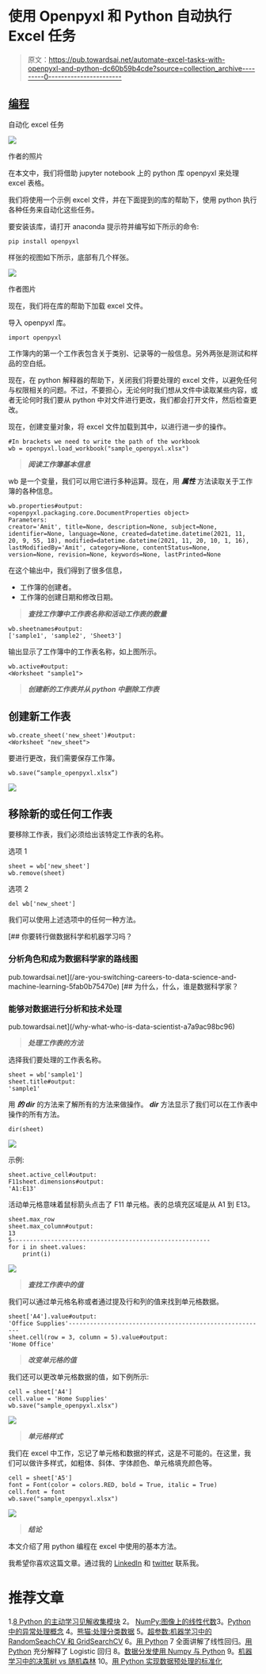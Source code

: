 # 使用 Openpyxl 和 Python 自动执行 Excel 任务

> 原文：<https://pub.towardsai.net/automate-excel-tasks-with-openpyxl-and-python-dc60b59b4cde?source=collection_archive---------0----------------------->

## [编程](https://towardsai.net/p/category/programming)

自动化 excel 任务

![](img/4640939da054241e2ea142007d3d1181.png)

作者的照片

在本文中，我们将借助 jupyter notebook 上的 python 库 openpyxl 来处理 excel 表格。

我们将使用一个示例 excel 文件，并在下面提到的库的帮助下，使用 python 执行各种任务来自动化这些任务。

要安装该库，请打开 anaconda 提示符并编写如下所示的命令:

```
pip install openpyxl
```

样张的视图如下所示，底部有几个样张。

![](img/1612f582b6df5e17133f5288bcb62ffa.png)

作者图片

现在，我们将在库的帮助下加载 excel 文件。

导入 openpyxl 库。

```
import openpyxl
```

工作簿内的第一个工作表包含关于类别、记录等的一般信息。另外两张是测试和样品的空白纸。

现在，在 python 解释器的帮助下，关闭我们将要处理的 excel 文件，以避免任何与权限相关的问题。不过，不要担心，无论何时我们想从文件中读取某些内容，或者无论何时我们要从 python 中对文件进行更改，我们都会打开文件，然后检查更改。

现在，创建变量对象，将 excel 文件加载到其中，以进行进一步的操作。

```
#In brackets we need to write the path of the workbook
wb = openpyxl.load_workbook("sample_openpyxl.xlsx")
```

> ***阅读工作簿基本信息***

wb 是一个变量，我们可以用它进行多种运算。现在，用 ***属性*** 方法读取关于工作簿的各种信息。

```
wb.properties#output:
<openpyxl.packaging.core.DocumentProperties object>
Parameters:
creator='Amit', title=None, description=None, subject=None, identifier=None, language=None, created=datetime.datetime(2021, 11, 20, 9, 55, 18), modified=datetime.datetime(2021, 11, 20, 10, 1, 16), lastModifiedBy='Amit', category=None, contentStatus=None, version=None, revision=None, keywords=None, lastPrinted=None
```

在这个输出中，我们得到了很多信息，

*   工作簿的创建者。
*   工作簿的创建日期和修改日期。

> ***查找工作簿中工作表名称和活动工作表的数量***

```
wb.sheetnames#output:
['sample1', 'sample2', 'Sheet3']
```

输出显示了工作簿中的工作表名称，如上图所示。

```
wb.active#output:
<Worksheet "sample1">
```

> ***创建新的工作表并从 python 中删除工作表***

## 创建新工作表

```
wb.create_sheet('new_sheet')#output:
<Worksheet "new_sheet">
```

要进行更改，我们需要保存工作簿。

```
wb.save(“sample_openpyxl.xlsx”)
```

![](img/37db564996aa9c9873d6aff24bb3e3d0.png)

## 移除新的或任何工作表

要移除工作表，我们必须给出该特定工作表的名称。

选项 1

```
sheet = wb['new_sheet']
wb.remove(sheet)
```

选项 2

```
del wb['new_sheet']
```

我们可以使用上述选项中的任何一种方法。

[](/are-you-switching-careers-to-data-science-and-machine-learning-5fab0b75470e) [## 你要转行做数据科学和机器学习吗？

### 分析角色和成为数据科学家的路线图

pub.towardsai.net](/are-you-switching-careers-to-data-science-and-machine-learning-5fab0b75470e) [](/why-what-who-is-data-scientist-a7a9ac98bc96) [## 为什么，什么，谁是数据科学家？

### 能够对数据进行分析和技术处理

pub.towardsai.net](/why-what-who-is-data-scientist-a7a9ac98bc96) 

> ***处理工作表的方法***

选择我们要处理的工作表名称。

```
sheet = wb['sample1']
sheet.title#output:
'sample1'
```

用 ***的 dir*** 的方法来了解所有的方法来做操作。 ***dir*** 方法显示了我们可以在工作表中操作的所有方法。

```
dir(sheet)
```

![](img/aa1f75da0f66f4676f7b6d0b22f71114.png)

示例:

```
sheet.active_cell#output:
F11sheet.dimensions#output:
'A1:E13'
```

活动单元格意味着鼠标箭头点击了 F11 单元格。表的总填充区域是从 A1 到 E13。

```
sheet.max_row
sheet.max_column#output:
13
5--------------------------------------------------------
for i in sheet.values:
    print(i)
```

![](img/25df1d2fffaf32db1a40ddbe3ed5abd9.png)

> ***查找工作表中的值***

我们可以通过单元格名称或者通过提及行和列的值来找到单元格数据。

```
sheet['A4'].value#output:
'Office Supplies'--------------------------------------------------------
sheet.cell(row = 3, column = 5).value#output:
'Home Office'
```

> ***改变单元格的值***

我们还可以更改单元格数据的值，如下例所示:

```
cell = sheet['A4']
cell.value = 'Home Supplies'
wb.save("sample_openpyxl.xlsx")
```

![](img/d191519bd1cfe11711636181287bae52.png)

> ***单元格样式***

我们在 excel 中工作，忘记了单元格和数据的样式，这是不可能的。在这里，我们可以做许多样式，如粗体、斜体、字体颜色、单元格填充颜色等。

```
cell = sheet['A5']
font = Font(color = colors.RED, bold = True, italic = True)
cell.font = font
wb.save("sample_openpyxl.xlsx")
```

![](img/8b48177744bd54f5cefe5c4528b080a0.png)

> ***结论***

本文介绍了用 python 编程在 excel 中使用的基本方法。

我希望你喜欢这篇文章。通过我的 [LinkedIn](https://www.linkedin.com/in/data-scientist-95040a1ab/) 和 [twitter](https://twitter.com/amitprius) 联系我。

# 推荐文章

1.[8 Python 的主动学习见解收集模块](/8-active-learning-insights-of-python-collection-module-6c9e0cc16f6b?source=friends_link&sk=4a5c9f9ad552005636ae720a658281b1)
2。 [NumPy:图像上的线性代数](/numpy-linear-algebra-on-images-ed3180978cdb?source=friends_link&sk=d9afa4a1206971f9b1f64862f6291ac0)3。[Python 中的异常处理概念](/exception-handling-concepts-in-python-4d5116decac3?source=friends_link&sk=a0ed49d9fdeaa67925eac34ecb55ea30)
4。[熊猫:处理分类数据](/pandas-dealing-with-categorical-data-7547305582ff?source=friends_link&sk=11c6809f6623dd4f6dd74d43727297cf)
5。[超参数:机器学习中的 RandomSeachCV 和 GridSearchCV](/hyper-parameters-randomseachcv-and-gridsearchcv-in-machine-learning-b7d091cf56f4?source=friends_link&sk=cab337083fb09601114a6e466ec59689)
6。[用 Python](https://medium.com/towards-artificial-intelligence/fully-explained-linear-regression-with-python-fe2b313f32f3?source=friends_link&sk=53c91a2a51347ec2d93f8222c0e06402)
7 全面讲解了线性回归。[用 Python](https://medium.com/towards-artificial-intelligence/fully-explained-logistic-regression-with-python-f4a16413ddcd?source=friends_link&sk=528181f15a44e48ea38fdd9579241a78)
充分解释了 Logistic 回归 8。[数据分发使用 Numpy 与 Python](/data-distribution-using-numpy-with-python-3b64aae6f9d6?source=friends_link&sk=809e75802cbd25ddceb5f0f6496c9803)
9。[机器学习中的决策树 vs 随机森林](/decision-trees-vs-random-forests-in-machine-learning-be56c093b0f?source=friends_link&sk=91377248a43b62fe7aeb89a69e590860)
10。[用 Python 实现数据预处理的标准化](/standardization-in-data-preprocessing-with-python-96ae89d2f658?source=friends_link&sk=f348435582e8fbb47407e9b359787e41)